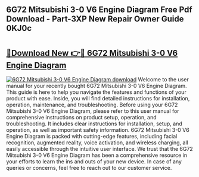 ## 6G72 Mitsubishi 3-0 V6 Engine Diagram Free Pdf Download - Part-3XP New Repair Owner Guide 0KJ0c

# <h2><a href="http://dflsamg.blite.top/?on=6G72+Mitsubishi+3-0+V6+Engine+Diagram">🔗Download New 👉🔴 6G72 Mitsubishi 3-0 V6 Engine Diagram</a></h2>

[![6G72 Mitsubishi 3-0 V6 Engine Diagram download](https://i.imgur.com/lujVjoI.png)](http://dflsamg.blite.top/?on=6G72+Mitsubishi+3-0+V6+Engine+Diagram)
Welcome to the user manual for your recently bought 6G72 Mitsubishi 3-0 V6 Engine Diagram. This guide is here to help you navigate the features and functions of your product with ease. Inside, you will find detailed instructions for installation, operation, maintenance, and troubleshooting. Before using your 6G72 Mitsubishi 3-0 V6 Engine Diagram, please refer to this user manual for comprehensive instructions on product setup, operation, and troubleshooting. It includes clear instructions for installation, setup, and operation, as well as important safety information. 6G72 Mitsubishi 3-0 V6 Engine Diagram is packed with cutting-edge features, including facial recognition, augmented reality, voice activation, and wireless charging, all easily accessible through the intuitive user interface. We trust that the 6G72 Mitsubishi 3-0 V6 Engine Diagram has been a comprehensive resource in your efforts to learn the ins and outs of your new device. In case of any queries or concerns, feel free to reach out to our customer service.
